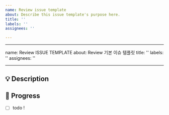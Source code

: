 ```yaml
---
name: Review issue template
about: Describe this issue template's purpose here.
title: ''
labels: ''
assignees: ''

---
```


---
name: Review ISSUE TEMPLATE
about: Review 기본 이슈 템플릿
title: ''
labels: ''
assignees: ''

---

## 💡 Description
<!-- 이슈에 대한 내용을 설명해주세요. -->

## 📝  Progress
<!-- 해야 할 일들을 적어주세요. -->
- [ ] todo !
